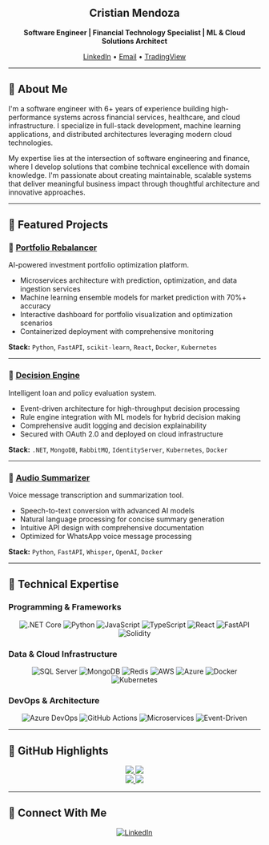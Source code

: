 <h2 align="center">Cristian Mendoza</h2>
<p align="center"><strong>Software Engineer | Financial Technology Specialist | ML & Cloud Solutions Architect</strong></p>

<p align="center">
  <a href="https://www.linkedin.com/in/ctj01/">LinkedIn</a> •
  <a href="mailto:cristianmt023@gmail.com">Email</a> •
  <a href="https://es.tradingview.com/u/cristianmt023/">TradingView</a>
</p>

---

## 👋 About Me

I'm a software engineer with 6+ years of experience building high-performance systems across financial services, healthcare, and cloud infrastructure. I specialize in full-stack development, machine learning applications, and distributed architectures leveraging modern cloud technologies.

My expertise lies at the intersection of software engineering and finance, where I develop solutions that combine technical excellence with domain knowledge. I'm passionate about creating maintainable, scalable systems that deliver meaningful business impact through thoughtful architecture and innovative approaches.

---

## 🌟 Featured Projects

### 🔹 [Portfolio Rebalancer](https://github.com/ctj01/portfolio-rebalancer) 
AI-powered investment portfolio optimization platform.

- Microservices architecture with prediction, optimization, and data ingestion services
- Machine learning ensemble models for market prediction with 70%+ accuracy
- Interactive dashboard for portfolio visualization and optimization scenarios
- Containerized deployment with comprehensive monitoring

**Stack:** `Python`, `FastAPI`, `scikit-learn`, `React`, `Docker`, `Kubernetes`

---

### 🔹 [Decision Engine](https://github.com/ctj01/decision-engine)
Intelligent loan and policy evaluation system.

- Event-driven architecture for high-throughput decision processing
- Rule engine integration with ML models for hybrid decision making
- Comprehensive audit logging and decision explainability
- Secured with OAuth 2.0 and deployed on cloud infrastructure

**Stack:** `.NET`, `MongoDB`, `RabbitMQ`, `IdentityServer`, `Kubernetes`, `Docker`

---

### 🔹 [Audio Summarizer](https://github.com/ctj01/Audio-Summary-App)
Voice message transcription and summarization tool.

- Speech-to-text conversion with advanced AI models
- Natural language processing for concise summary generation
- Intuitive API design with comprehensive documentation
- Optimized for WhatsApp voice message processing

**Stack:** `Python`, `FastAPI`, `Whisper`, `OpenAI`, `Docker`

---

## 🧰 Technical Expertise

### Programming & Frameworks

<div align="center">
  <img alt=".NET Core" src="https://img.shields.io/badge/.NET%20Core-512BD4?style=for-the-badge&logo=dotnet&logoColor=white" />
  <img alt="Python" src="https://img.shields.io/badge/Python-3776AB?style=for-the-badge&logo=python&logoColor=white" />
  <img alt="JavaScript" src="https://img.shields.io/badge/JavaScript-F7DF1E?style=for-the-badge&logo=javascript&logoColor=black" />
  <img alt="TypeScript" src="https://img.shields.io/badge/TypeScript-007ACC?style=for-the-badge&logo=typescript&logoColor=white" />
  <img alt="React" src="https://img.shields.io/badge/React-20232A?style=for-the-badge&logo=react&logoColor=61DAFB" />
  <img alt="FastAPI" src="https://img.shields.io/badge/FastAPI-009688?style=for-the-badge&logo=fastapi&logoColor=white" />
  <img alt="Solidity" src="https://img.shields.io/badge/Solidity-363636?style=for-the-badge&logo=solidity&logoColor=white" />
</div>

### Data & Cloud Infrastructure

<div align="center">
  <img alt="SQL Server" src="https://img.shields.io/badge/Microsoft%20SQL%20Server-CC2927?style=for-the-badge&logo=microsoft%20sql%20server&logoColor=white" />
  <img alt="MongoDB" src="https://img.shields.io/badge/MongoDB-4EA94B?style=for-the-badge&logo=mongodb&logoColor=white" />
  <img alt="Redis" src="https://img.shields.io/badge/Redis-DC382D?style=for-the-badge&logo=redis&logoColor=white" />
  <img alt="AWS" src="https://img.shields.io/badge/AWS-232F3E?style=for-the-badge&logo=amazon-aws&logoColor=white" />
  <img alt="Azure" src="https://img.shields.io/badge/Azure-0078D4?style=for-the-badge&logo=microsoftazure&logoColor=white" />
  <img alt="Docker" src="https://img.shields.io/badge/Docker-2496ED?style=for-the-badge&logo=docker&logoColor=white" />
  <img alt="Kubernetes" src="https://img.shields.io/badge/Kubernetes-326CE5?style=for-the-badge&logo=kubernetes&logoColor=white" />
</div>

### DevOps & Architecture

<div align="center">
  <img alt="Azure DevOps" src="https://img.shields.io/badge/Azure%20DevOps-0078D7?style=for-the-badge&logo=azure-devops&logoColor=white" />
  <img alt="GitHub Actions" src="https://img.shields.io/badge/GitHub%20Actions-2088FF?style=for-the-badge&logo=github-actions&logoColor=white" />
  <img alt="Microservices" src="https://img.shields.io/badge/Microservices-FF6C37?style=for-the-badge&logo=Node.js&logoColor=white" />
  <img alt="Event-Driven" src="https://img.shields.io/badge/Event%20Driven-E25A1C?style=for-the-badge&logo=apache-kafka&logoColor=white" />
</div>

---

## 📌 GitHub Highlights

<div align="center">
  <a href="https://github.com/ctj01/portfolio-rebalancer">
    <img src="https://github-readme-stats.vercel.app/api/pin/?username=ctj01&repo=portfolio-rebalancer&theme=react&show_owner=true" />
  </a>
  <a href="https://github.com/ctj01/decision-engine">
    <img src="https://github-readme-stats.vercel.app/api/pin/?username=ctj01&repo=decision-engine&theme=react&show_owner=true" />
  </a>
</div>

<div align="center">
  <a href="https://github.com/ctj01/Audio-Summary-App">
    <img src="https://github-readme-stats.vercel.app/api/pin/?username=ctj01&repo=Audio-Summary-App&theme=react&show_owner=true" />
  </a>
  <a href="https://github.com/ctj01/Crosschain-nft-minter">
    <img src="https://github-readme-stats.vercel.app/api/pin/?username=ctj01&repo=Crosschain-nft-minter&theme=react&show_owner=true" />
  </a>
</div>

---

## 🤝 Connect With Me

<div align="center">
  <a href="https://www.linkedin.com/in/ctj01/" target="_blank">
    <img alt="LinkedIn" src="https://img.shields.io/badge/LinkedIn-0077B5?style=for-the-badge&logo=linkedin&logoColor=white">
  </a>
